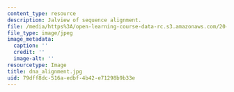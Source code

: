 ```yaml
---
content_type: resource
description: Jalview of sequence alignment.
file: /media/https%3A/open-learning-course-data-rc.s3.amazonaws.com/20-109-laboratory-fundamentals-in-biological-engineering-fall-2007/79dff8dc516aedbf4b42e71298b9b33e_dna_alignment.jpg
file_type: image/jpeg
image_metadata:
  caption: ''
  credit: ''
  image-alt: ''
resourcetype: Image
title: dna_alignment.jpg
uid: 79dff8dc-516a-edbf-4b42-e71298b9b33e
---
```

